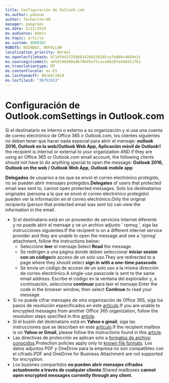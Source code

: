 ```yaml
---
title: Configuración de Outlook.com
ms.author: pebaum
author: Techwriter40
manager: pamgreen
ms.date: 3/21/2019
ms.audience: Admin
ms.topic: article
ms.custom: 9000302
ROBOTS: NOINDEX, NOFOLLOW
localization_priority: Normal
ms.openlocfilehash: b710fdd2f258b8142bb536205ce7e969c4669e2c
ms.sourcegitcommit: a65d196d00adb70045af5caca9828fe44b951f61
ms.translationtype: MT
ms.contentlocale: es-ES
ms.lasthandoff: 09/04/2019
ms.locfileid: "36752913"
---
```

# <a name="settings-in-outlookcom"></a><span data-ttu-id="987c6-102">Configuración de Outlook.com</span><span class="sxs-lookup"><span data-stu-id="987c6-102">Settings in Outlook.com</span></span>

<span data-ttu-id="987c6-103">Si el destinatario es interno o externo a su organización y si usa una cuenta de correo electrónico de Office 365 o Outlook.com, los clientes siguientes no deben tener que hacer nada especial para abrir el mensaje: **outlook 2016, Outlook en la web/Outlook Web App, Aplicación móvil de Outlook**</span><span class="sxs-lookup"><span data-stu-id="987c6-103">If the recipient is internal or external to your organization AND if they are using an Office 365 or Outlook.com email account, the following clients should not have to do anything special to open the message: **Outlook 2016, Outlook on the web / Outlook Web App, Outlook mobile app**</span></span>

<span data-ttu-id="987c6-104">**Delegados** de usuarios a los que se envió el correo electrónico protegido, no se pueden abrir mensajes protegidos.</span><span class="sxs-lookup"><span data-stu-id="987c6-104">**Delegates** of users that protected email was sent to, cannot open protected messages.</span></span> <span data-ttu-id="987c6-105">Solo los destinatarios originales (persona a la que se envió el correo electrónico protegido) pueden ver la información en el correo electrónico.</span><span class="sxs-lookup"><span data-stu-id="987c6-105">Only the original recipients (person that protected email was sent to) can view the information in the email.</span></span>

- <span data-ttu-id="987c6-106">Si el destinatario está en un proveedor de servicios Internet diferente y&nbsp;no puede abrir el mensaje y ve un archivo adjunto ' rpmsg ', siga las instrucciones siguientes:</span><span class="sxs-lookup"><span data-stu-id="987c6-106">If the recipient is on a different internet service provider and they are&nbsp;unable to open the message and see a 'rpmsg' attachment, follow the instructions below:</span></span>
    - <span data-ttu-id="987c6-107">Seleccione **leer** el mensaje.</span><span class="sxs-lookup"><span data-stu-id="987c6-107">Select **Read** the message.</span></span>
    - <span data-ttu-id="987c6-108">Se redirigen a una página donde deben seleccionar **iniciar sesión con un código**de acceso de un solo uso.</span><span class="sxs-lookup"><span data-stu-id="987c6-108">They are redirected to a page where they should select **sign in with a one-time passcode**.</span></span>
    - <span data-ttu-id="987c6-109">Se envía un código de acceso de un solo uso a la misma dirección de correo electrónico.</span><span class="sxs-lookup"><span data-stu-id="987c6-109">A single-use passcode is sent to the same email address.</span></span> <span data-ttu-id="987c6-110">Escribe el código en la ventana del explorador y, a continuación, selecciona **continuar** para leer el mensaje.</span><span class="sxs-lookup"><span data-stu-id="987c6-110">Enter the code in the browser window, then select **Continue** to read your message.</span></span>
- <span data-ttu-id="987c6-111">Si no puede cifrar mensajes de otra organización de Office 365, siga los pasos de resolución especificados en este [artículo](https://support.office.com/article/known-issues-opening-irm-protected-emails-sent-from-users-in-other-office-365-organizations-0dec0593-a05d-4aa2-8445-9311ebab3164).</span><span class="sxs-lookup"><span data-stu-id="987c6-111">If you are unable to encrypted messages from another Office 365 organization, follow the resolution steps specified in this [article](https://support.office.com/article/known-issues-opening-irm-protected-emails-sent-from-users-in-other-office-365-organizations-0dec0593-a05d-4aa2-8445-9311ebab3164).</span></span>
- <span data-ttu-id="987c6-112">Si el buzón del destinatario está en **Yahoo o gmail**, siga las instrucciones</span> que se describen en este [artículo](https://support.office.com/article/how-do-i-open-a-protected-message-1157a286-8ecc-4b1e-ac43-2a608fbf3098).</span><span class="sxs-lookup"><span data-stu-id="987c6-112">If the recipient mailbox is on **Yahoo or Gmail**, please follow the instructions</span> found in this [article](https://support.office.com/article/how-do-i-open-a-protected-message-1157a286-8ecc-4b1e-ac43-2a608fbf3098).</span></span>
- <span data-ttu-id="987c6-113">Las directivas de protección se aplican solo a [formatos de archivo conocidos](https://docs.microsoft.com/azure/information-protection/rms-client/client-admin-guide-file-types).</span><span class="sxs-lookup"><span data-stu-id="987c6-113">Protection policies apply only to [known file formats](https://docs.microsoft.com/azure/information-protection/rms-client/client-admin-guide-file-types).</span></span> <span data-ttu-id="987c6-114">Los datos adjuntos PDF y OneDrive para la empresa no son compatibles con el cifrado.</span><span class="sxs-lookup"><span data-stu-id="987c6-114">PDF and OneDrive for Business Attachment are not supported for encryption.</span></span>
- <span data-ttu-id="987c6-115">Los buzones compartidos **no pueden abrir mensajes cifrados actualmente a través de cualquier cliente**.</span><span class="sxs-lookup"><span data-stu-id="987c6-115">Shared mailboxes **cannot open encrypted messages currently through any client**.</span></span> 

